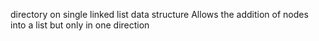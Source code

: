 directory on single linked list data structure
Allows the addition of nodes into a list but only in one direction
